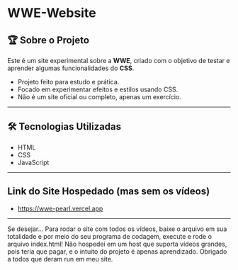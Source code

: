 
# WWE-Website

## 🏆 Sobre o Projeto

Este é um site experimental sobre a **WWE**, criado com o objetivo de testar e aprender algumas funcionalidades do **CSS**.

- Projeto feito para estudo e prática.
- Focado em experimentar efeitos e estilos usando CSS.
- Não é um site oficial ou completo, apenas um exercício.

---

## 🛠️ Tecnologias Utilizadas

- HTML  
- CSS
- JavaScript

---
 ## Link do Site Hospedado (mas sem os vídeos)
 - https://wwe-pearl.vercel.app

---

Se desejar... Para rodar o site com todos os vídeos, baixe o arquivo em sua totalidade e por meio do seu programa de codagem, execute e rode o arquivo index.html! Não hospedei em um host que suporta vídeos grandes, pois teria que pagar, e o intuito do projeto é apenas aprendizado. Obrigado a todos que deram run em meu site.


